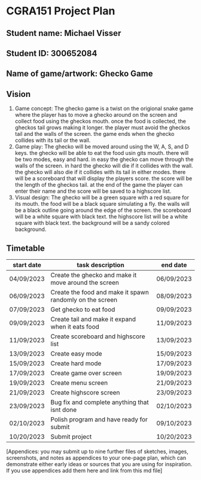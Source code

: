 # CGRA151 Project Plan

## Student name: Michael Visser
## Student ID: 300652084
## Name of game/artwork: Ghecko Game

## Vision

1. Game concept: 
The ghecko game is a twist on the origional snake game where the player has to move a ghecko around on the screen and collect food using the gheckos mouth. once the food is collected, the gheckos tail grows making it longer. the player must avoid the gheckos tail and the walls of the screen. the game ends when the ghecko collides with its tail or the wall.
2. Game play: 
The ghecko will be moved around using the W, A, S, and D keys. the ghecko will be able to eat the food usin gits mouth. there will be two modes, easy and hard. in easy the ghecko can move through the walls of the screen. in hard the ghecko will die if it collides with the wall. the ghecko will also die if it collides with its tail in either modes. there will be a scoreboard that will display the players score. the score will be the length of the gheckos tail. at the end of the game the player can enter their name and the score will be saved to a highscore list.
3. Visual design: 
The ghecko will be a green square with a red square for its mouth. the food will be a black square simulating a fly. the walls will be a black outline going around the edge of the screen. the scoreboard will be a white square with black text. the highscore list will be a white square with black text. the background will be a sandy colored background.

## Timetable

start date | task description | end date 
---------- | ---------------- |  ---------- 
04/09/2023 | Create the ghecko and make it move around the screen | 06/09/2023
06/09/2023 | Create the food and make it spawn randomly on the screen | 08/09/2023
07/09/2023 | Get ghecko to eat food | 09/09/2023
09/09/2023 | Create tail and make it expand when it eats food | 11/09/2023
11/09/2023 | Create scoreboard and highscore list | 13/09/2023
13/09/2023 | Create easy mode | 15/09/2023
15/09/2023 | Create hard mode | 17/09/2023
17/09/2023 | Create game over screen | 19/09/2023
19/09/2023 | Create menu screen | 21/09/2023
21/09/2023 | Create highscore screen | 23/09/2023
23/09/2023 | Bug fix and complete anything that isnt done | 02/10/2023
02/10/2023 | Polish program and have ready for submit | 09/10/2023
10/20/2023 | Submit project | 10/20/2023

[Appendices: you may submit up to nine further files of sketches, images, screenshots, and notes as appendices to your one-page plan, which can demonstrate either early ideas or sources that you are using for inspiration. If you use appendices add them here and link from this md file]
